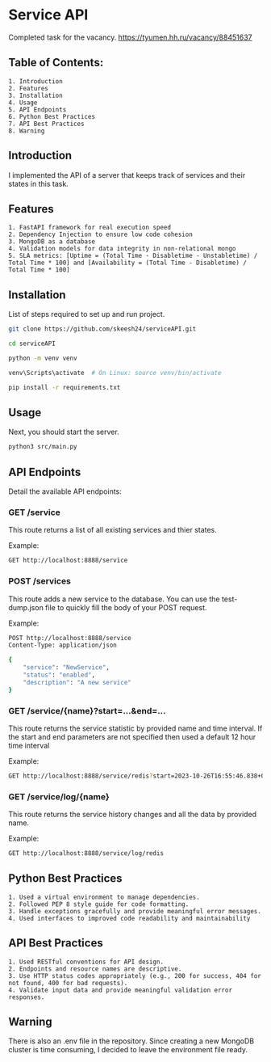 # Service API

Completed task for the vacancy.
https://tyumen.hh.ru/vacancy/88451637

## Table of Contents:

    1. Introduction
    2. Features
    3. Installation
    4. Usage
    5. API Endpoints
    6. Python Best Practices
    7. API Best Practices
    8. Warning

## Introduction

I implemented the API of a server that keeps track of services and their states in this task.

## Features

    1. FastAPI framework for real execution speed
    2. Dependency Injection to ensure low code cohesion
    3. MongoDB as a database
    4. Validation models for data integrity in non-relational mongo
    5. SLA metrics: [Uptime = (Total Time - Disabletime - Unstabletime) / Total Time * 100] and [Availability = (Total Time - Disabletime) / Total Time * 100]

## Installation

List of steps required to set up and run project.

```bash
git clone https://github.com/skeesh24/serviceAPI.git

cd serviceAPI

python -m venv venv

venv\Scripts\activate  # On Linux: source venv/bin/activate

pip install -r requirements.txt
```

## Usage

Next, you should start the server.

```bash
python3 src/main.py
```

## API Endpoints

Detail the available API endpoints:

### GET /service

This route returns a list of all existing services and thier states.

Example:

```bash
GET http://localhost:8888/service
```

### POST /services

This route adds a new service to the database. You can use the test-dump.json file to quickly fill the body of your POST request.

Example:

```bash
POST http://localhost:8888/service
Content-Type: application/json

{
    "service": "NewService",
    "status": "enabled",
    "description": "A new service"
}
```

### GET /service/{name}?start=...&end=...

This route returns the service statistic by provided name and time interval.
If the start and end parameters are not specified then used a default 12 hour time interval

Example:

```bash
GET http://localhost:8888/service/redis?start=2023-10-26T16:55:46.838+00:00&end=2023-10-26T04:55:46.838+00:00
```

### GET /service/log/{name}

This route returns the service history changes and all the data by provided name. 

Example:

```bash
GET http://localhost:8888/service/log/redis
```

## Python Best Practices

    1. Used a virtual environment to manage dependencies.
    2. Followed PEP 8 style guide for code formatting.
    3. Handle exceptions gracefully and provide meaningful error messages.
    4. Used interfaces to improved code readability and maintainability

## API Best Practices

    1. Used RESTful conventions for API design.
    2. Endpoints and resource names are descriptive.
    3. Use HTTP status codes appropriately (e.g., 200 for success, 404 for not found, 400 for bad requests).
    4. Validate input data and provide meaningful validation error responses.

## Warning

There is also an .env file in the repository.
Since creating a new MongoDB cluster is time consuming, I decided to leave the environment file ready.
